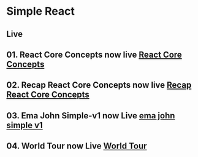 # Simple React

## Live

## 01. React Core Concepts now live [React Core Concepts](https://react-core-concepts.netlify.app/)

## 02. Recap React Core Concepts now live [Recap React Core Concepts](https://recap-core-concepts.netlify.app/)

## 03. Ema John Simple-v1 now Live [ema john simple v1](https://ema-john-simple-v1.firebaseapp.com/)

## 04. World Tour now Live [World Tour](https://rest-world-tour.netlify.app/)
